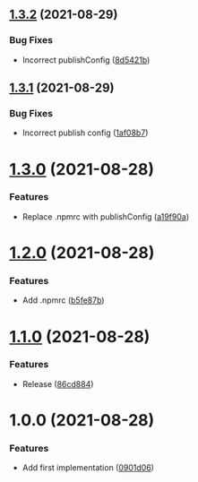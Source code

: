 ## [1.3.2](https://github.com/peerigon/sevdesk/compare/v1.3.1...v1.3.2) (2021-08-29)


### Bug Fixes

* Incorrect publishConfig ([8d5421b](https://github.com/peerigon/sevdesk/commit/8d5421b17cf9169201a1cc73f873f8c390922fd6))

## [1.3.1](https://github.com/peerigon/sevdesk/compare/v1.3.0...v1.3.1) (2021-08-29)


### Bug Fixes

* Incorrect publish config ([1af08b7](https://github.com/peerigon/sevdesk/commit/1af08b7096dc8b0ac768dd2a64ac092f0627b98e))

# [1.3.0](https://github.com/peerigon/sevdesk/compare/v1.2.0...v1.3.0) (2021-08-28)


### Features

* Replace .npmrc with publishConfig ([a19f90a](https://github.com/peerigon/sevdesk/commit/a19f90a2260a9785ca11dfe29dcca075cca53043))

# [1.2.0](https://github.com/peerigon/sevdesk/compare/v1.1.0...v1.2.0) (2021-08-28)


### Features

* Add .npmrc ([b5fe87b](https://github.com/peerigon/sevdesk/commit/b5fe87be22c8f10d64d52b85f5279422ab60a393))

# [1.1.0](https://github.com/peerigon/sevdesk/compare/v1.0.0...v1.1.0) (2021-08-28)


### Features

* Release ([86cd884](https://github.com/peerigon/sevdesk/commit/86cd8847ffaf90c81ba37c3c4832c45bfd78dcdb))

# 1.0.0 (2021-08-28)


### Features

* Add first implementation ([0901d06](https://github.com/peerigon/sevdesk/commit/0901d06dc32d5e2a227258573c151cfc27b0a912))
